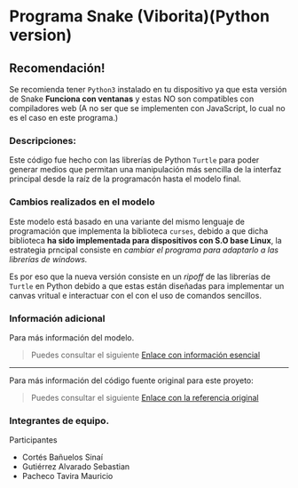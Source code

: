 # Programa Snake (Viborita)(Python version)
## Recomendación!
Se recomienda tener `Python3` instalado en tu dispositivo ya que esta versión de Snake __Funciona con ventanas__ y estas NO son compatibles con compiladores web (A no ser que se implementen con JavaScript, lo cual no es el caso en este programa.)


### Descripciones:
Este código fue hecho con las librerías de Python `Turtle` para poder generar medios que permitan una manipulación más sencilla de la interfaz principal desde la raíz de la programacón hasta el modelo final. 

### Cambios realizados en el modelo
Este modelo está basado en una variante del mismo lenguaje de programación que implementa la biblioteca `curses`, debido a que dicha biblioteca **ha sido implementada para dispositivos con S.O base Linux**, la estrategia prncipal consiste en *cambiar el programa para adaptarlo a las librerías de windows.*

Es por eso que la nueva versión consiste en un *ripoff* de las librerías de `Turtle` en Python debido a que estas están diseñadas para implementar un canvas vritual e interactuar con el con el uso de comandos sencillos. 

### Información adicional
Para más información del modelo.
>Puedes consultar el siguiente [Enlace con información esencial](https://docs.python.org/3/library/turtle.html#:~:text=The%20turtle%20module%20is%20an%20100%25%20compatible%20with%20it.)
---
Para más información del código fuente original para este proyeto: 
>Puedes consultar el siguiente [Enlace con la referencia original](https://gist.github.com/sanchitgangwar/2158089)

### Integrantes de equipo. 
Participantes
- Cortés Bañuelos Sinaí
- Gutiérrez Alvarado Sebastian
- Pacheco Tavira Mauricio
